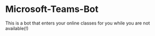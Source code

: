 # Microsoft-Teams-Bot
This is a bot that enters your online classes for you while you are not available(!)
